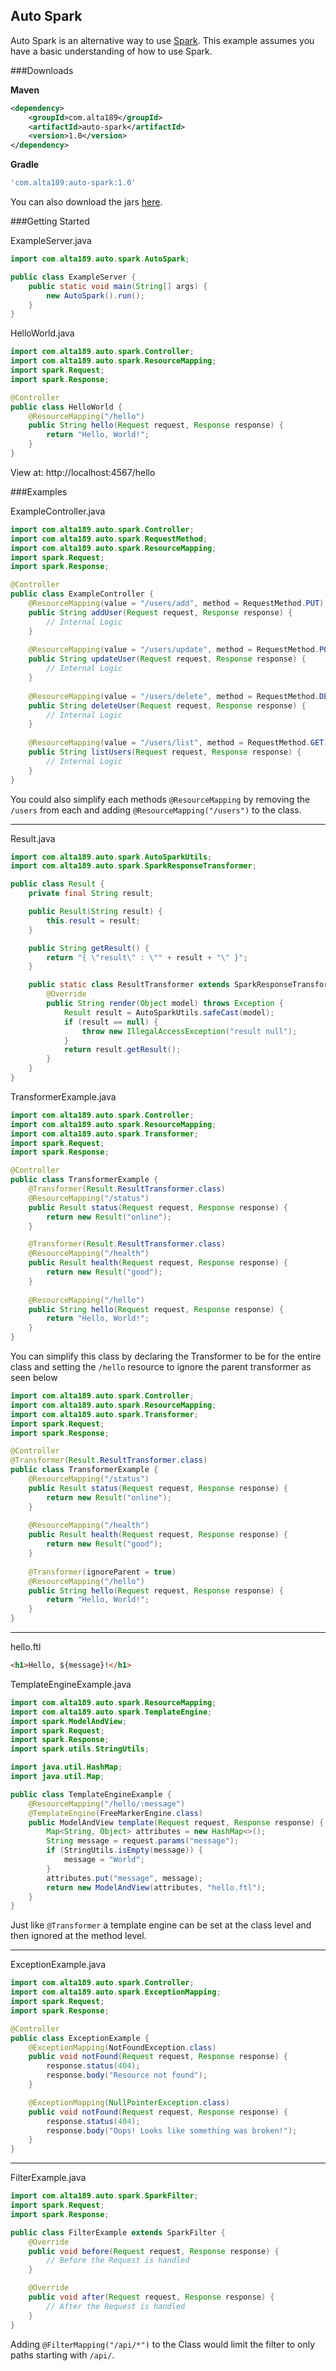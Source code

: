 Auto Spark
----------

Auto Spark is an alternative way to use [Spark][spark]. This example assumes you have a basic understanding of how to use Spark.

###Downloads

**Maven**

```xml
<dependency>
	<groupId>com.alta189</groupId>
	<artifactId>auto-spark</artifactId>
	<version>1.0</version>
</dependency>
```

**Gradle**

```gradle
'com.alta189:auto-spark:1.0'
```

You can also download the jars [here][releases].

###Getting Started

ExampleServer.java

```java
import com.alta189.auto.spark.AutoSpark;

public class ExampleServer {
	public static void main(String[] args) {
		new AutoSpark().run();
	}
}
```

HelloWorld.java

```java
import com.alta189.auto.spark.Controller;
import com.alta189.auto.spark.ResourceMapping;
import spark.Request;
import spark.Response;

@Controller
public class HelloWorld {
	@ResourceMapping("/hello")
	public String hello(Request request, Response response) {
		return "Hello, World!";
	}
}
```

View at: http://localhost:4567/hello

###Examples

ExampleController.java

```java
import com.alta189.auto.spark.Controller;
import com.alta189.auto.spark.RequestMethod;
import com.alta189.auto.spark.ResourceMapping;
import spark.Request;
import spark.Response;

@Controller
public class ExampleController {
	@ResourceMapping(value = "/users/add", method = RequestMethod.PUT)
	public String addUser(Request request, Response response) {
		// Internal Logic
	}
	
	@ResourceMapping(value = "/users/update", method = RequestMethod.POST)
	public String updateUser(Request request, Response response) {
		// Internal Logic
	}
	
	@ResourceMapping(value = "/users/delete", method = RequestMethod.DELETE)
	public String deleteUser(Request request, Response response) {
		// Internal Logic
	}
	
	@ResourceMapping(value = "/users/list", method = RequestMethod.GET)
	public String listUsers(Request request, Response response) {
		// Internal Logic
	}
}
```

You could also simplify each methods ```@ResourceMapping``` by removing the ```/users``` from each and adding ```@ResourceMapping("/users")``` to the class.


----


Result.java

```java
import com.alta189.auto.spark.AutoSparkUtils;
import com.alta189.auto.spark.SparkResponseTransformer;

public class Result {
	private final String result;

	public Result(String result) {
		this.result = result;
	}

	public String getResult() {
		return "{ \"result\" : \"" + result + "\" }";
	}

	public static class ResultTransformer extends SparkResponseTransformer {
		@Override
		public String render(Object model) throws Exception {
			Result result = AutoSparkUtils.safeCast(model);
			if (result == null) {
				throw new IllegalAccessException("result null");
			}
			return result.getResult();
		}
	}
}
```

TransformerExample.java

```java
import com.alta189.auto.spark.Controller;
import com.alta189.auto.spark.ResourceMapping;
import com.alta189.auto.spark.Transformer;
import spark.Request;
import spark.Response;

@Controller
public class TransformerExample {
	@Transformer(Result.ResultTransformer.class)
	@ResourceMapping("/status")
	public Result status(Request request, Response response) {
		return new Result("online");
	}

	@Transformer(Result.ResultTransformer.class)
	@ResourceMapping("/health")
	public Result health(Request request, Response response) {
		return new Result("good");
	}
	
	@ResourceMapping("/hello")
	public String hello(Request request, Response response) {
		return "Hello, World!";
	}
}

```

You can simplify this class by declaring the Transformer to be for the entire class and setting the ```/hello``` resource to ignore the parent transformer as seen below

```java
import com.alta189.auto.spark.Controller;
import com.alta189.auto.spark.ResourceMapping;
import com.alta189.auto.spark.Transformer;
import spark.Request;
import spark.Response;

@Controller
@Transformer(Result.ResultTransformer.class)
public class TransformerExample {
	@ResourceMapping("/status")
	public Result status(Request request, Response response) {
		return new Result("online");
	}
	
	@ResourceMapping("/health")
	public Result health(Request request, Response response) {
		return new Result("good");
	}
	
	@Transformer(ignoreParent = true)
	@ResourceMapping("/hello")
	public String hello(Request request, Response response) {
		return "Hello, World!";
	}
}
```

---

hello.ftl

```html
<h1>Hello, ${message}!</h1>
```

TemplateEngineExample.java

```java
import com.alta189.auto.spark.ResourceMapping;
import com.alta189.auto.spark.TemplateEngine;
import spark.ModelAndView;
import spark.Request;
import spark.Response;
import spark.utils.StringUtils;

import java.util.HashMap;
import java.util.Map;

public class TemplateEngineExample {
	@ResourceMapping("/hello/:message")
	@TemplateEngine(FreeMarkerEngine.class)
	public ModelAndView template(Request request, Response response) {
		Map<String, Object> attributes = new HashMap<>();
		String message = request.params("message");
		if (StringUtils.isEmpty(message)) {
			message = "World";
		}
		attributes.put("message", message);
		return new ModelAndView(attributes, "hello.ftl");
	}
}
```

Just like ```@Transformer``` a template engine can be set at the class level and then ignored at the method level.


---


ExceptionExample.java

```java
import com.alta189.auto.spark.Controller;
import com.alta189.auto.spark.ExceptionMapping;
import spark.Request;
import spark.Response;

@Controller
public class ExceptionExample {
	@ExceptionMapping(NotFoundException.class)
	public void notFound(Request request, Response response) {
		response.status(404);
		response.body("Resource not found");
	}

	@ExceptionMapping(NullPointerException.class)
	public void notFound(Request request, Response response) {
		response.status(404);
		response.body("Oops! Looks like something was broken!");
	}
}
```


---


FilterExample.java

```java
import com.alta189.auto.spark.SparkFilter;
import spark.Request;
import spark.Response;

public class FilterExample extends SparkFilter {
	@Override
	public void before(Request request, Response response) {
		// Before the Request is handled
	}

	@Override
	public void after(Request request, Response response) {
		// After the Request is handled
	}
}
```

Adding ```@FilterMapping("/api/*")``` to the Class would limit the filter to only paths starting with ```/api/```.


[spark]: http://sparkjava.com
[releases]: https://github.com/alta189/Auto-Spark/releases
